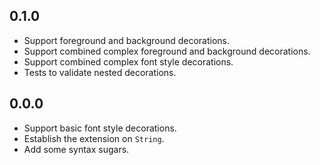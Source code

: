 ## 0.1.0

- Support foreground and background decorations.
- Support combined complex foreground and background decorations.
- Support combined complex font style decorations.
- Tests to validate nested decorations.

## 0.0.0

- Support basic font style decorations.
- Establish the extension on `String`.
- Add some syntax sugars.
